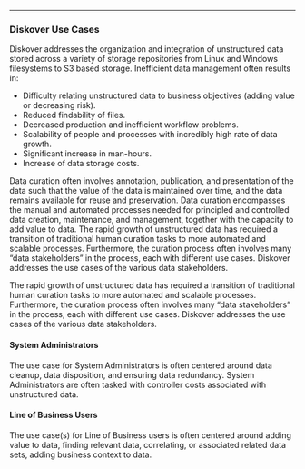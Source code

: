 ___
### Diskover Use Cases

Diskover addresses the organization and integration of unstructured data stored across a variety of storage repositories from Linux  and Windows  filesystems to S3 based storage. Inefficient data management often results in:

- Difficulty relating unstructured data to business objectives (adding value or decreasing risk).
- Reduced findability of files.
- Decreased production and inefficient workflow problems.
- Scalability of people and processes with incredibly high rate of data growth.
- Significant increase in man-hours.
- Increase of data storage costs.

Data curation  often involves annotation, publication, and presentation of the data such that the value of the data is maintained over time, and the data remains available for reuse and preservation. Data curation encompasses the manual and automated processes needed for principled and controlled data creation, maintenance, and management, together with the capacity to add value to data. The rapid growth of unstructured data has required a transition of traditional human curation tasks to more automated and scalable processes. Furthermore, the curation process often involves many “data stakeholders” in the process, each with different use cases. Diskover addresses the use cases of the various data stakeholders.

The rapid growth of unstructured data has required a transition of traditional human curation tasks to more automated and scalable processes. Furthermore, the curation process often involves many “data stakeholders” in the process, each with different use cases. Diskover addresses the use cases of the various data stakeholders.

#### System Administrators

The use case for System Administrators is often centered around data cleanup, data disposition, and ensuring data redundancy. System Administrators are often tasked with controller costs associated with unstructured data.

#### Line of Business Users

The use case(s) for Line of Business users is often centered around adding value to data, finding relevant data, correlating, or associated related data sets, adding business context to data.
